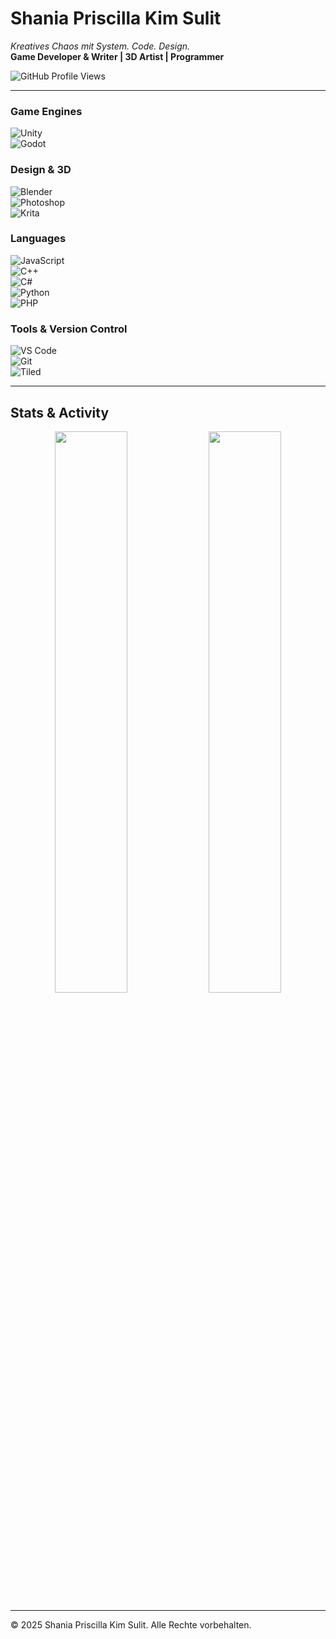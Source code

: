 # Shania Priscilla Kim Sulit  
*Kreatives Chaos mit System. Code. Design.*  
**Game Developer & Writer | 3D Artist | Programmer**  

![GitHub Profile Views](https://komarev.com/ghpvc/?username=ShaniaSulit&color=blue&style=flat)  

---

### Game Engines  
![Unity](https://img.shields.io/badge/Engine-Unity-black?logo=unity&logoColor=white)  
![Godot](https://img.shields.io/badge/Engine-Godot-blue?logo=godot-engine&logoColor=white)  

### Design & 3D  
![Blender](https://img.shields.io/badge/3D-Blender-orange?logo=blender&logoColor=white)  
![Photoshop](https://img.shields.io/badge/Design-Photoshop-blue?logo=adobe-photoshop&logoColor=white)  
![Krita](https://img.shields.io/badge/Design-Krita-green?logo=krita&logoColor=white)  

### Languages  
![JavaScript](https://img.shields.io/badge/Programming-JavaScript-yellow?logo=javascript&logoColor=white)  
![C++](https://img.shields.io/badge/Programming-C++-blue?logo=cplusplus&logoColor=white)  
![C#](https://img.shields.io/badge/Programming-C%23-blue?logo=csharp&logoColor=white)  
![Python](https://img.shields.io/badge/Programming-Python-blue?logo=python&logoColor=white)  
![PHP](https://img.shields.io/badge/Programming-PHP-blue?logo=php&logoColor=white)  

### Tools & Version Control  
![VS Code](https://img.shields.io/badge/Editor-VS%20Code-blue?logo=visual-studio-code&logoColor=white)  
![Git](https://img.shields.io/badge/Version%20Control-Git-orange?logo=git&logoColor=white)  
![Tiled](https://img.shields.io/badge/Tool-Tiled-blue?logo=tiled&logoColor=white)  

---

## Stats & Activity  

<div align="center">
  <img src="https://github-readme-stats.vercel.app/api?username=yourgithub&show_icons=true&theme=radical" width="48%" />
  <img src="https://github-readme-streak-stats.herokuapp.com/?user=yourgithub&theme=radical" width="48%" />
</div>

---

© 2025 Shania Priscilla Kim Sulit. Alle Rechte vorbehalten.
